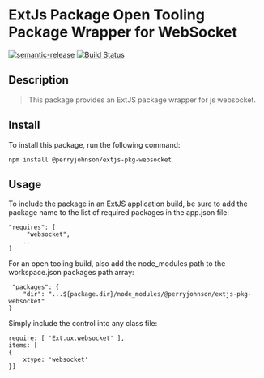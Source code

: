 # ExtJs Package Open Tooling Package Wrapper for WebSocket

[![semantic-release](https://img.shields.io/badge/%20%20%F0%9F%93%A6%F0%9F%9A%80-semantic--release-e10079.svg)](https://github.com/semantic-release/semantic-release)
[![Build Status](https://dev.azure.com/spmeesseman/extjs-pkg-websocket/_apis/build/status/spmeesseman.extjs-pkg-websocket?branchName=master)](https://dev.azure.com/spmeesseman/extjs-pkg-websocket/_build/latest?definitionId=2&branchName=master)

## Description

> This package provides an ExtJS package wrapper for js websocket.

## Install

To install this package, run the following command:

    npm install @perryjohnson/extjs-pkg-websocket

## Usage

To include the package in an ExtJS application build, be sure to add the package name to the list of required packages in the app.json file:

    "requires": [
         "websocket",
        ...
    ]

For an open tooling build, also add the node_modules path to the workspace.json packages path array:

     "packages": {
        "dir": "...${package.dir}/node_modules/@perryjohnson/extjs-pkg-websocket"
    }

Simply include the control into any class file:

    require: [ 'Ext.ux.websocket' ],
    items: [
    {
        xtype: 'websocket'
    }]
